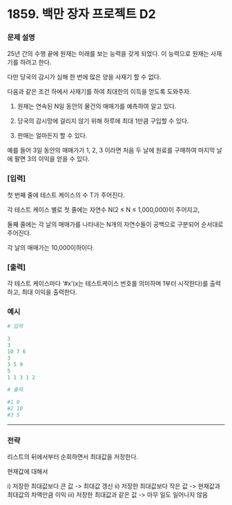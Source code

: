 # 1859. 백만 장자 프로젝트 D2

### 문제 설명

25년 간의 수행 끝에 원재는 미래를 보는 능력을 갖게 되었다. 이 능력으로 원재는 사재기를 하려고 한다.

다만 당국의 감시가 심해 한 번에 많은 양을 사재기 할 수 없다.

다음과 같은 조건 하에서 사재기를 하여 최대한의 이득을 얻도록 도와주자.

1. 원재는 연속된 N일 동안의 물건의 매매가를 예측하여 알고 있다.

2. 당국의 감시망에 걸리지 않기 위해 하루에 최대 1만큼 구입할 수 있다.

3. 판매는 얼마든지 할 수 있다.

예를 들어 3일 동안의 매매가가 1, 2, 3 이라면 처음 두 날에 원료를 구매하여 마지막 날에 팔면 3의 이익을 얻을 수 있다.

### **[입력]**

첫 번째 줄에 테스트 케이스의 수 T가 주어진다.

각 테스트 케이스 별로 첫 줄에는 자연수 N(2 ≤ N ≤ 1,000,000)이 주어지고,

둘째 줄에는 각 날의 매매가를 나타내는 N개의 자연수들이 공백으로 구분되어 순서대로 주어진다.

각 날의 매매가는 10,000이하이다.

### **[출력]**

각 테스트 케이스마다 ‘#x’(x는 테스트케이스 번호를 의미하며 1부터 시작한다)를 출력하고, 최대 이익을 출력한다.

### 예시

```python
# 입력

3
3
10 7 6
3
3 5 9
5
1 1 3 1 2
```

```python
# 출력

#1 0
#2 10
#3 5
```

---

### 전략

리스트의 뒤에서부터 순회하면서 최대값을 저장한다.

현재값에 대해서

i) 저장한 최대값보다 큰 값 -> 최대값 갱신
ii) 저장한 최대값보다 작은 값 -> 현재값과 최대값의 차액만큼 이익
iii) 저장한 최대값과 같은 값 -> 아무 일도 일어나지 않음